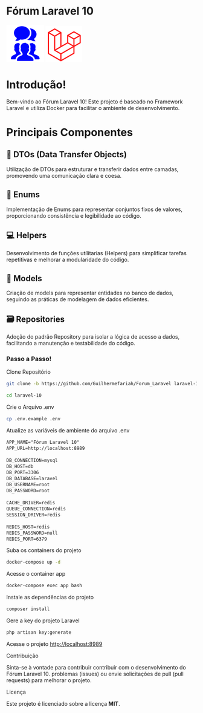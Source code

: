 
# Fórum Laravel 10

![Texto Alternativo](/img/forum.png) ![Texto Alternativo](/img/laravel.png)

# Introdução! 
Bem-vindo ao Fórum Laravel 10! Este projeto é baseado no Framework Laravel e utiliza Docker
para facilitar o ambiente de desenvolvimento. 

# Principais Componentes

## 🧱 DTOs (Data Transfer Objects)
Utilização de DTOs para estruturar e transferir dados entre camadas, promovendo uma comunicação
clara e coesa.

## 📃 Enums
Implementação de Enums para representar conjuntos fixos de valores, proporcionando consistência e legibilidade ao código.

## 💻 Helpers 
Desenvolvimento de funções utílitarias (Helpers) para simplificar tarefas repetitivas e melhorar a 
modularidade do código.

## 🎲 Models
Criação de models para representar entidades no banco de dados, seguindo as práticas de modelagem de dados eficientes.

## 🗃️ Repositories
Adoção do padrão Repository para isolar a lógica de acesso a dados, facilitando a manutenção e testabilidade do código.
 



### Passo a Passo!
Clone Repositório
```sh
git clone -b https://github.com/Guilhermefariah/Forum_Laravel laravel-10
```
```sh
cd laravel-10
```


Crie o Arquivo .env
```sh
cp .env.example .env
```


Atualize as variáveis de ambiente do arquivo .env
```dosini
APP_NAME="Fórum Laravel 10"
APP_URL=http://localhost:8989

DB_CONNECTION=mysql
DB_HOST=db
DB_PORT=3306
DB_DATABASE=laravel
DB_USERNAME=root
DB_PASSWORD=root

CACHE_DRIVER=redis
QUEUE_CONNECTION=redis
SESSION_DRIVER=redis

REDIS_HOST=redis
REDIS_PASSWORD=null
REDIS_PORT=6379
```


Suba os containers do projeto
```sh
docker-compose up -d
```


Acesse o container app
```sh
docker-compose exec app bash
```


Instale as dependências do projeto
```sh
composer install
```


Gere a key do projeto Laravel
```sh
php artisan key:generate
```


Acesse o projeto
[http://localhost:8989](http://localhost:8989)


Contribuição

Sinta-se à vontade para contribuir contribuir com o desenvolvimento do Fórum Laravel 10. 
problemas (issues) ou envie solicitações de pull (pull requests) para melhorar o projeto.

Licença

Este projeto é licenciado sobre a licença <strong>MIT</strong>.